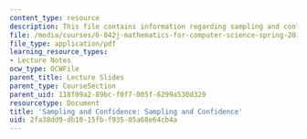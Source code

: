 ```yaml
---
content_type: resource
description: This file contains information regarding sampling and confidence.
file: /media/courses/6-042j-mathematics-for-computer-science-spring-2015/2fa38dd9db1015fbf93505a68e64cb4a_MIT6_042JS15_SmplingConfid.pdf
file_type: application/pdf
learning_resource_types:
- Lecture Notes
ocw_type: OCWFile
parent_title: Lecture Slides
parent_type: CourseSection
parent_uid: 118f09a2-89bc-f0f7-005f-6299a530d329
resourcetype: Document
title: 'Sampling and Confidence: Sampling and Confidence'
uid: 2fa38dd9-db10-15fb-f935-05a68e64cb4a
---
```

